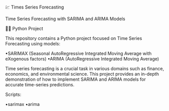 💹 Times Series Forecasting

Time Series Forecasting with SARIMA and ARIMA Models

👨‍💻 Python Project

This repository contains a Python project focused on Time Series Forecasting using models:

•SARIMAX (Seasonal AutoRegressive Integrated Moving Average with eXogenous factors) 
•ARIMA (AutoRegressive Integrated Moving Average) 

Time series forecasting is a crucial task in various domains such as finance, economics, and environmental science. 
This project provides an in-depth demonstration of how to implement SARIMA and ARIMA models for accurate time-series predictions.

Scripts:

•sarimax
•arima
